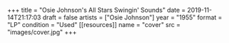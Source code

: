 +++
title = "Osie Johnson's All Stars Swingin' Sounds"
date = 2019-11-14T21:17:03
draft = false
artists = ["Osie Johnson"]
year = "1955"
format = "LP"
condition = "Used"
[[resources]]
  name = "cover"
  src = "images/cover.jpg"
+++
